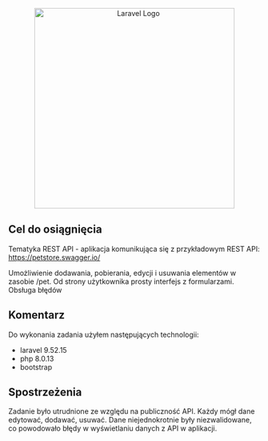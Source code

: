 <p align="center"><a href="https://laravel.com" target="_blank"><img src="https://raw.githubusercontent.com/laravel/art/master/logo-lockup/5%20SVG/2%20CMYK/1%20Full%20Color/laravel-logolockup-cmyk-red.svg" width="400" alt="Laravel Logo"></a></p>

## Cel do osiągnięcia

Tematyka REST API - aplikacja komunikująca się z przykładowym REST API: https://petstore.swagger.io/

Umożliwienie dodawania, pobierania, edycji i usuwania elementów w zasobie /pet. Od strony użytkownika prosty interfejs z formularzami. Obsługa błędów

## Komentarz

Do wykonania zadania użyłem następujących technologii:
- laravel 9.52.15
- php 8.0.13
- bootstrap

## Spostrzeżenia
Zadanie było utrudnione ze względu na publiczność API. Każdy mógł dane edytować, dodawać, usuwać. Dane niejednokrotnie były niezwalidowane, co powodowało błędy w wyświetlaniu danych z API w aplikacji. 
